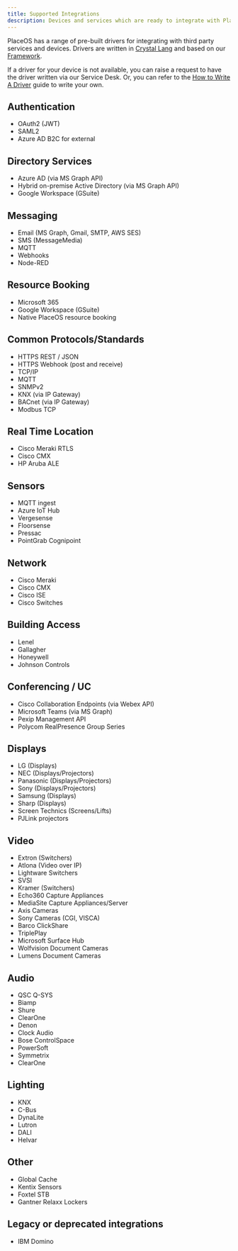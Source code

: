 ```yaml
---
title: Supported Integrations
description: Devices and services which are ready to integrate with PlaceOS
---
```


<!-- Do not remove deprecated integrations, move them to the last category. Jon's request. -->

PlaceOS has a range of pre-built drivers for integrating with third party services and devices. 
Drivers are written in [Crystal Lang](https://crystal-lang.org/) and based on our [Framework](https://github.com/PlaceOS/driver).
<!-- consider the explain page for Crystal Lang -->

If a driver for your device is not available, you can raise a request to have the driver written via our Service Desk.
Or, you can refer to the [How to Write A Driver](../tutorial/write-a-driver) guide to write your own.

## Authentication
* OAuth2 (JWT)
* SAML2
* Azure AD B2C for external 

## Directory Services
* Azure AD (via MS Graph API)
* Hybrid on-premise Active Directory (via MS Graph API)
* Google Workspace (GSuite)

## Messaging
* Email (MS Graph, Gmail, SMTP, AWS SES)
* SMS (MessageMedia)
* MQTT
* Webhooks
* Node-RED

## Resource Booking
* Microsoft 365
* Google Workspace (GSuite)
* Native PlaceOS resource booking

## Common Protocols/Standards
* HTTPS REST / JSON
* HTTPS Webhook (post and receive)
* TCP/IP
* MQTT
* SNMPv2
* KNX (via IP Gateway)
* BACnet (via IP Gateway)
* Modbus TCP

## Real Time Location
* Cisco Meraki RTLS
* Cisco CMX
* HP Aruba ALE

## Sensors
* MQTT ingest
* Azure IoT Hub
* Vergesense
* Floorsense
* Pressac
* PointGrab Cognipoint

## Network
* Cisco Meraki
* Cisco CMX
* Cisco ISE
* Cisco Switches

## Building Access
* Lenel
* Gallagher
* Honeywell
* Johnson Controls

## Conferencing / UC
* Cisco Collaboration Endpoints (via Webex API)
* Microsoft Teams (via MS Graph)
* Pexip Management API
* Polycom RealPresence Group Series

## Displays
* LG (Displays)
* NEC (Displays/Projectors)
* Panasonic (Displays/Projectors)
* Sony (Displays/Projectors)
* Samsung (Displays)
* Sharp (Displays)
* Screen Technics (Screens/Lifts)
* PJLink projectors

## Video
* Extron (Switchers)
* Atlona (Video over IP)
* Lightware Switchers
* SVSI
* Kramer (Switchers)
* Echo360 Capture Appliances
* MediaSite Capture Appliances/Server
* Axis Cameras
* Sony Cameras (CGI, VISCA)
* Barco ClickShare
* TriplePlay
* Microsoft Surface Hub
* Wolfvision Document Cameras
* Lumens Document Cameras

## Audio
* QSC Q-SYS
* Biamp
* Shure
* ClearOne
* Denon
* Clock Audio
* Bose ControlSpace
* PowerSoft
* Symmetrix
* ClearOne

## Lighting
* KNX
* C-Bus
* DynaLite
* Lutron
* DALI
* Helvar

## Other
* Global Cache
* Kentix Sensors
* Foxtel STB
* Gantner Relaxx Lockers

## Legacy or deprecated integrations
* IBM Domino 